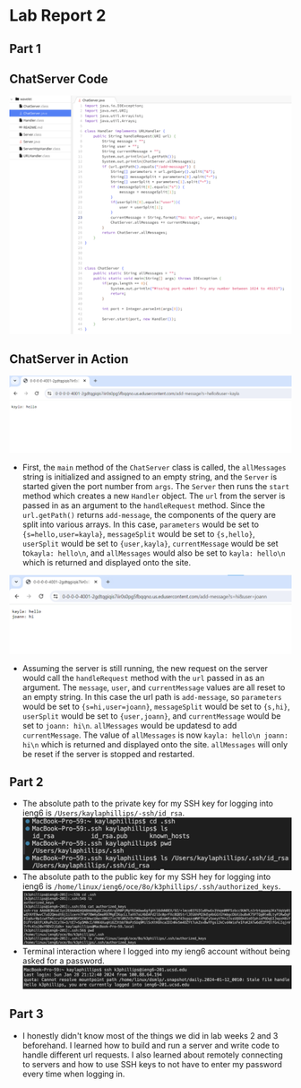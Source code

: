 # Lab Report 2
## Part 1
## ChatServer Code
![Image](lab2CodeFinal.png)
## ChatServer in Action
![Image](lab2Pic1.png)
* First, the `main` method of the `ChatServer` class is called, the `allMessages` string is initialized and assigned to an empty string, and the `Server` is started given the port number from `args`. The `Server` then runs the `start` method which creates a new `Handler` object. The `url` from the server is passed in as an argument to the `handleRequest` method. Since the `url.getPath()` returns `add-message`, the components of the query are split into various arrays. In this case, `parameters` would be set to `{s=hello,user=kayla}`, `messageSplit` would be set to `{s,hello}`, `userSplit` would be set to `{user,kayla}`, `currentMessage` would be set to`kayla: hello\n`, and `allMessages` would also be set to `kayla: hello\n` which is returned and displayed onto the site. 

![Image](lab2Pic2.png)
* Assuming the server is still running, the new request on the server would call the `handleRequest` method with the `url` passed in as an argument. The `message`, `user`, and `currentMessage` values are all reset to an empty string. In this case the url path is `add-message`, so `parameters` would be set to `{s=hi,user=joann}`, `messageSplit` would be set to `{s,hi}`, `userSplit` would be set to `{user,joann}`, and `currentMessage` would be set to `joann: hi\n`. `allMessages` would be updatesd to add `currentMessage`. The value of `allMessages` is now `kayla: hello\n joann: hi\n` which is returned and displayed onto the site. `allMessages` will only be reset if the server is stopped and restarted.

## Part 2
* The absolute path to the private key for my SSH key for logging into ieng6 is `/Users/kaylaphillips/-ssh/id_rsa`. 
![Image](privateKeyPath.png)
* The absolute path to the public key for my SSH hey for logging into ieng6 is `/home/linux/ieng6/oce/8o/k3phillips/.ssh/authorized_keys`. 
![Image](publicKeyPath.png)
* Terminal interaction where I logged into my ieng6 account without being asked for a password. 
![Image](sshLoginNoPassword.png)

## Part 3
* I honestly didn't know most of the things we did in lab weeks 2 and 3 beforehand. I learned how to build and run a server and write code to handle different url requests. I also learned about remotely connecting to servers and how to use SSH keys to not have to enter my password every time when logging in.



